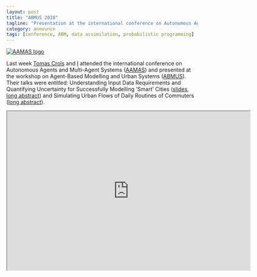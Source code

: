 ```yaml
---
layout: post
title: "ABMUS 2018"
tagline: "Presentation at the international conference on Autonomous Agents and Multi-Agent Systems (ABMUS)"
category: announce
tags: [conference, ABM, data assimilation, probabilistic programming]
---
```


<a href="http://celweb.vuse.vanderbilt.edu/aamas18/">
<img src="http://celweb.vuse.vanderbilt.edu/static/images/aamasBanner.png" alt="AAMAS logo"/></a>

Last week [Tomas Crols](https://www.geog.leeds.ac.uk/people/t.crols) and [I](https://www.geog.leeds.ac.uk/people/n.malleson/) attended the international conference on Autonomous Agents and Multi-Agent Systems ([AAMAS](http://celweb.vuse.vanderbilt.edu/aamas18/)) and presented at the workshop on Agent-Based Modelling and Urban Systems ([ABMUS](http://modelling-urban-systems.com/abmus2018)). Their talks were entitled: Understanding Input Data Requirements and Quantifying Uncertainty for Successfully Modelling 'Smart’ Cities ([slides](https://urban-analytics.github.io/dust/p/2018-07-15-abmus-da.html), [long abstract](https://urban-analytics.github.io/dust/p/2018-07-15-abmus-da-abstract.pdf)) and Simulating Urban Flows of Daily Routines of Commuters ([long abstract](http://surf.leeds.ac.uk/p/2018-07-15-commuters-abstract.pdf)).

 <iframe src="https://urban-analytics.github.io/dust/p/2018-07-15-abmus-da.html" style="width:640px; height:420px"></iframe> 
